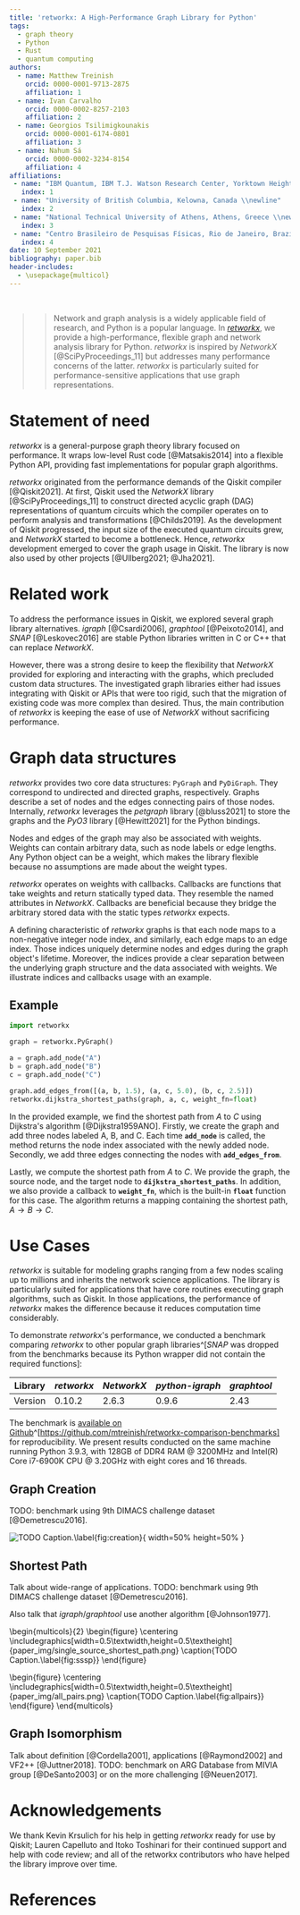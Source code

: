 ```yaml
---
title: 'retworkx: A High-Performance Graph Library for Python'
tags:
  - graph theory
  - Python
  - Rust
  - quantum computing
authors:
  - name: Matthew Treinish
    orcid: 0000-0001-9713-2875
    affiliation: 1
  - name: Ivan Carvalho
    orcid: 0000-0002-8257-2103
    affiliation: 2
  - name: Georgios Tsilimigkounakis
    orcid: 0000-0001-6174-0801
    affiliation: 3
  - name: Nahum Sá
    orcid: 0000-0002-3234-8154
    affiliation: 4
affiliations:
 - name: "IBM Quantum, IBM T.J. Watson Research Center, Yorktown Heights, USA \\newline"
   index: 1
 - name: "University of British Columbia, Kelowna, Canada \\newline"
   index: 2
 - name: "National Technical University of Athens, Athens, Greece \\newline"
   index: 3
 - name: "Centro Brasileiro de Pesquisas Físicas, Rio de Janeiro, Brazil"
   index: 4
date: 10 September 2021
bibliography: paper.bib
header-includes:
  - \usepackage{multicol}
---
```


&nbsp;

>> Network and graph analysis is a widely applicable field of research, and Python is a popular language. In _[retworkx](https://github.com/Qiskit/retworkx)_, we provide a high-performance, flexible graph and network analysis library for Python. _retworkx_ is inspired by _NetworkX_ [@SciPyProceedings_11] but addresses many performance concerns of the latter. _retworkx_ is particularly suited for performance-sensitive applications that use graph representations.

# Statement of need

_retworkx_ is a general-purpose graph theory library focused on performance. It wraps low-level Rust code [@Matsakis2014] into a flexible Python API, providing fast implementations for popular graph algorithms.

_retworkx_ originated from the performance demands of the Qiskit compiler [@Qiskit2021]. At first, Qiskit used the _NetworkX_ library [@SciPyProceedings_11] to construct directed acyclic graph (DAG) representations of quantum circuits which the compiler operates on to perform analysis and transformations [@Childs2019]. As the development of Qiskit progressed, the input size of the executed quantum circuits grew, and _NetworkX_ started to become a bottleneck. Hence, _retworkx_ development emerged to cover the graph usage in Qiskit. The library is now also used by other projects [@Ullberg2021; @Jha2021].

# Related work

To address the performance issues in Qiskit, we explored several graph library alternatives. _igraph_ [@Csardi2006], _graphtool_ [@Peixoto2014], and _SNAP_ [@Leskovec2016] are stable Python libraries written in C or C++ that can replace _NetworkX_.

However, there was a strong desire to keep the flexibility that _NetworkX_ provided for exploring and interacting with the graphs, which precluded custom data structures. The investigated graph libraries either had issues integrating with Qiskit or APIs that were too rigid, such that the migration of existing code was more complex than desired. Thus, the main contribution of _retworkx_ is keeping the ease of use of _NetworkX_ without sacrificing performance.

# Graph data structures

_retworkx_ provides two core data structures: `PyGraph` and `PyDiGraph`. They correspond to undirected and directed graphs, respectively. Graphs describe a set of nodes and the edges connecting pairs of those nodes. Internally, _retworkx_ leverages the _petgraph_ library [@bluss2021] to store the graphs and the _PyO3_ library [@Hewitt2021] for the Python bindings.

Nodes and edges of the graph may also be associated with weights. Weights can contain arbitrary data, such as node labels or edge lengths. Any Python object can be a weight, which makes the library flexible because no assumptions are made about the weight types. 

_retworkx_ operates on weights with callbacks. Callbacks are functions that take weights and return statically typed data. They resemble the named attributes in _NetworkX_. Callbacks are beneficial because they bridge the arbitrary stored data with the static types _retworkx_ expects.

A defining characteristic of _retworkx_ graphs is that each node maps to a non-negative integer node index, and similarly, each edge maps to an edge index. Those indices uniquely determine nodes and edges during the graph object's lifetime. Moreover, the indices provide a clear separation between the underlying graph structure and the data associated with weights. We illustrate indices and callbacks usage with an example.

## Example

```python
import retworkx

graph = retworkx.PyGraph()

a = graph.add_node("A")
b = graph.add_node("B")
c = graph.add_node("C")

graph.add_edges_from([(a, b, 1.5), (a, c, 5.0), (b, c, 2.5)])
retworkx.dijkstra_shortest_paths(graph, a, c, weight_fn=float)
```

In the provided example, we find the shortest path from $A$ to $C$ using Dijkstra's algorithm [@Dijkstra1959ANO]. Firstly, we create the graph and add three nodes labeled A, B, and C. Each time **`add_node`** is called, the method returns the node index associated with the newly added node. Secondly, we add three edges connecting the nodes with **`add_edges_from`**.

Lastly, we compute the shortest path from $A$ to $C$. We provide the graph, the source node, and the target node to **`dijkstra_shortest_paths`**. In addition, we also provide a callback to **`weight_fn`**, which is the built-in **`float`** function for this case. The algorithm returns a mapping containing the shortest path, $A \rightarrow B \rightarrow C$.

# Use Cases

_retworkx_ is suitable for modeling graphs ranging from a few nodes scaling up to millions and inherits the network science applications. The library is particularly suited for applications that have core routines executing graph algorithms, such as Qiskit. In those applications, the performance of _retworkx_ makes the difference because it reduces computation time considerably.

To demonstrate _retworkx_'s performance, we conducted a benchmark comparing _retworkx_ to other popular graph libraries^[_SNAP_ was dropped from the benchmarks because its Python wrapper did not contain the required functions]:

| Library   | _retworkx_| _NetworkX_ | _python-igraph_ | _graphtool_ |
|-----------|-----------|------------|-----------------|-------------|
| Version   | 0.10.2    | 2.6.3      | 0.9.6           | 2.43        |

The benchmark is [available on Github](https://github.com/mtreinish/retworkx-comparison-benchmarks)^[https://github.com/mtreinish/retworkx-comparison-benchmarks] for reproducibility. We present results conducted on the same machine running Python 3.9.3, with 128GB of DDR4 RAM @ 3200MHz and Intel(R) Core i7-6900K CPU @ 3.20GHz with eight cores and 16 threads.

## Graph Creation

TODO: benchmark using 9th DIMACS challenge dataset [@Demetrescu2016].

![TODO Caption.\label{fig:creation}](paper_img/creation.png){ width=50% height=50% }

## Shortest Path

Talk about wide-range of applications. TODO: benchmark using 9th DIMACS challenge dataset [@Demetrescu2016].

Also talk that _igraph_/_graphtool_ use another algorithm [@Johnson1977].

\begin{multicols}{2}
\begin{figure}
\centering
\includegraphics[width=0.5\textwidth,height=0.5\textheight]{paper_img/single_source_shortest_path.png}
\caption{TODO Caption.\label{fig:sssp}}
\end{figure}

\begin{figure}
\centering
\includegraphics[width=0.5\textwidth,height=0.5\textheight]{paper_img/all_pairs.png}
\caption{TODO Caption.\label{fig:allpairs}}
\end{figure}
\end{multicols}

## Graph Isomorphism

Talk about definition [@Cordella2001], applications [@Raymond2002] and VF2++ [@Juttner2018]. TODO: benchmark on ARG Database from MIVIA group [@DeSanto2003] or on the more challenging [@Neuen2017].

# Acknowledgements

We thank Kevin Krsulich for his help in getting _retworkx_ ready for use by Qiskit; Lauren Capelluto and Itoko Toshinari for their continued support and help with code review; and all of the retworkx contributors who have helped the library improve over time.

# References
